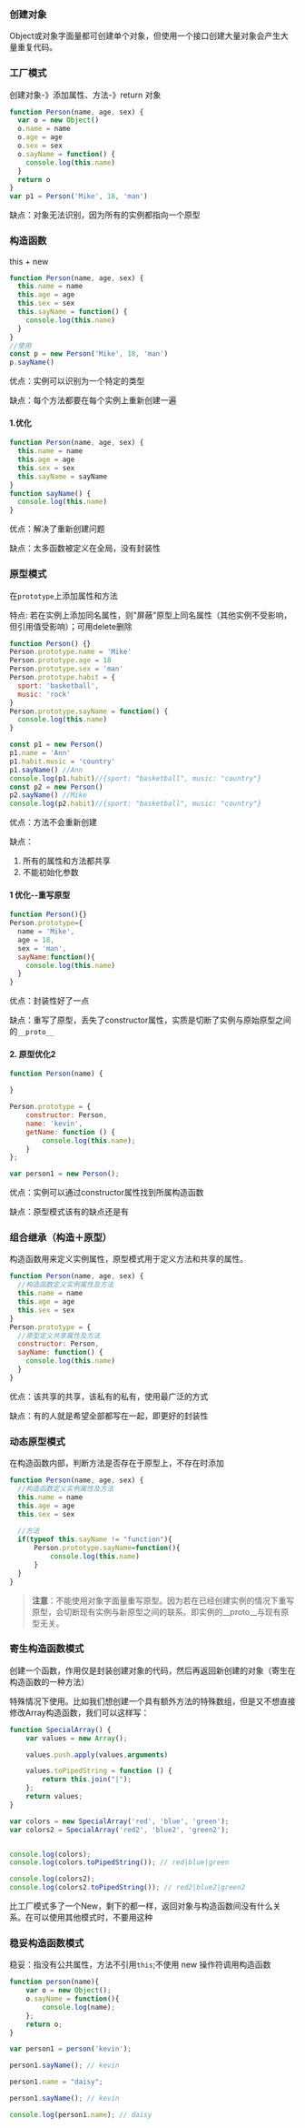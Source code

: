 ### 创建对象
Object或对象字面量都可创建单个对象，但使用一个接口创建大量对象会产生大量重复代码。
### 工厂模式
创建对象-》添加属性、方法-》return 对象
```js
function Person(name, age, sex) {
  var o = new Object()
  o.name = name
  o.age = age
  o.sex = sex
  o.sayName = function() {
    console.log(this.name)
  }
  return o
}
var p1 = Person('Mike', 18, 'man')
```
缺点：对象无法识别，因为所有的实例都指向一个原型
### 构造函数
this + new
```js
function Person(name, age, sex) {
  this.name = name
  this.age = age
  this.sex = sex
  this.sayName = function() {
    console.log(this.name)
  }
}
//使用
const p = new Person('Mike', 18, 'man')
p.sayName()
```
优点：实例可以识别为一个特定的类型

缺点：每个方法都要在每个实例上重新创建一遍
#### 1.优化
```js
function Person(name, age, sex) {
  this.name = name
  this.age = age
  this.sex = sex
  this.sayName = sayName
}
function sayName() {
  console.log(this.name)
}
```
优点：解决了重新创建问题

缺点：太多函数被定义在全局，没有封装性
### 原型模式
在`prototype`上添加属性和方法 

特点: 若在实例上添加同名属性，则"屏蔽"原型上同名属性（其他实例不受影响，但引用值受影响）；可用delete删除
```js
function Person() {}
Person.prototype.name = 'Mike'
Person.prototype.age = 18
Person.prototype.sex = 'man'
Person.prototype.habit = {
  sport: 'basketball',
  music: 'rock'
}
Person.prototype.sayName = function() {
  console.log(this.name)
}

const p1 = new Person()
p1.name = 'Ann'
p1.habit.music = 'country'
p1.sayName() //Ann
console.log(p1.habit)//{sport: "basketball", music: "country"}
const p2 = new Person()
p2.sayName() //Mike
console.log(p2.habit)//{sport: "basketball", music: "country"}
```
优点：方法不会重新创建

缺点：
1. 所有的属性和方法都共享
2. 不能初始化参数
#### 1 优化--重写原型
```js
function Person(){}
Person.prototype={
  name = 'Mike',
  age = 18,
  sex = 'man',
  sayName:function(){
    console.log(this.name)
  }
}
```
优点：封装性好了一点

缺点：重写了原型，丢失了constructor属性，实质是切断了实例与原始原型之间的`__proto__`
#### 2. 原型优化2 
```js
function Person(name) {

}

Person.prototype = {
    constructor: Person,
    name: 'kevin',
    getName: function () {
        console.log(this.name);
    }
};

var person1 = new Person();
```
优点：实例可以通过constructor属性找到所属构造函数

缺点：原型模式该有的缺点还是有
### 组合继承（构造＋原型）
构造函数用来定义实例属性，原型模式用于定义方法和共享的属性。
```js
function Person(name, age, sex) {
  //构造函数定义实例属性及方法 
  this.name = name
  this.age = age
  this.sex = sex
}
Person.prototype = {
  //原型定义共享属性及方法
  constructor: Person,
  sayName: function() {
    console.log(this.name)
  }
}
```
优点：该共享的共享，该私有的私有，使用最广泛的方式

缺点：有的人就是希望全部都写在一起，即更好的封装性
### 动态原型模式
在构造函数内部，判断方法是否存在于原型上，不存在时添加
```js
function Person(name, age, sex) {
  //构造函数定义实例属性及方法 
  this.name = name
  this.age = age
  this.sex = sex
  
  //方法
  if(typeof this.sayName != "function"){
      Person.prototype.sayName=function(){
          console.log(this.name)
      }
  }
}
```
> **注意**：不能使用对象字面量重写原型。因为若在已经创建实例的情况下重写原型，会切断现有实例与新原型之间的联系。即实例的__proto__与现有原型无关。
### 寄生构造函数模式
创建一个函数，作用仅是封装创建对象的代码，然后再返回新创建的对象（寄生在构造函数的一种方法）

特殊情况下使用。比如我们想创建一个具有额外方法的特殊数组，但是又不想直接修改Array构造函数，我们可以这样写：
```js
function SpecialArray() {
    var values = new Array();

    values.push.apply(values,arguments)

    values.toPipedString = function () {
        return this.join("|");
    };
    return values;
}

var colors = new SpecialArray('red', 'blue', 'green');
var colors2 = SpecialArray('red2', 'blue2', 'green2');


console.log(colors);
console.log(colors.toPipedString()); // red|blue|green

console.log(colors2);
console.log(colors2.toPipedString()); // red2|blue2|green2
```
比工厂模式多了一个New，剩下的都一样，返回对象与构造函数间没有什么关系。在可以使用其他模式时，不要用这种
### 稳妥构造函数模式
稳妥：指没有公共属性，方法不引用`this`;不使用 new 操作符调用构造函数
```js
function person(name){
    var o = new Object();
    o.sayName = function(){
        console.log(name);
    };
    return o;
}

var person1 = person('kevin');

person1.sayName(); // kevin

person1.name = "daisy";

person1.sayName(); // kevin

console.log(person1.name); // daisy
```